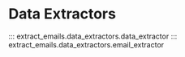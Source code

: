 # Data Extractors

::: extract_emails.data_extractors.data_extractor
::: extract_emails.data_extractors.email_extractor
